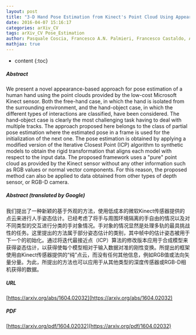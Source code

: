 ```yaml
---
layout: post
title: "3-D Hand Pose Estimation from Kinect's Point Cloud Using Appearance Matching"
date: 2016-04-07 15:16:17
categories: arXiv_CV
tags: arXiv_CV Pose_Estimation
author: Pasquale Coscia, Francesco A.N. Palmieri, Francesco Castaldo, Alberto Cavallo
mathjax: true
---
```


* content
{:toc}

##### Abstract
We present a novel appearance-based approach for pose estimation of a human hand using the point clouds provided by the low-cost Microsoft Kinect sensor. Both the free-hand case, in which the hand is isolated from the surrounding environment, and the hand-object case, in which the different types of interactions are classified, have been considered. The hand-object case is clearly the most challenging task having to deal with multiple tracks. The approach proposed here belongs to the class of partial pose estimation where the estimated pose in a frame is used for the initialization of the next one. The pose estimation is obtained by applying a modified version of the Iterative Closest Point (ICP) algorithm to synthetic models to obtain the rigid transformation that aligns each model with respect to the input data. The proposed framework uses a "pure" point cloud as provided by the Kinect sensor without any other information such as RGB values or normal vector components. For this reason, the proposed method can also be applied to data obtained from other types of depth sensor, or RGB-D camera.

##### Abstract (translated by Google)
我们提出了一种新颖的基于外观的方法，使用低成本的微软Kinect传感器提供的点云来进行人手姿态估计。已经考虑了将手与周围环境隔离的手自由的情况以及对不同类型的交互进行分类的手对象情况。手对象的情况显然是处理多轨的最具挑战性的任务。这里提出的方法属于部分姿态估计的类别，其中帧中的估计姿态被用于下一个的初始化。通过将迭代最接近点（ICP）算法的修改版本应用于合成模型来获得姿态估计，以获得使每个模型相对于输入数据对准的刚性变换。所提出的框架使用由Kinect传感器提供的“纯”点云，而没有任何其他信息，例如RGB值或法向矢量分量。为此，所提出的方法也可以应用于从其他类型的深度传感器或RGB-D相机获得的数据。

##### URL
[https://arxiv.org/abs/1604.02032](https://arxiv.org/abs/1604.02032)

##### PDF
[https://arxiv.org/pdf/1604.02032](https://arxiv.org/pdf/1604.02032)

